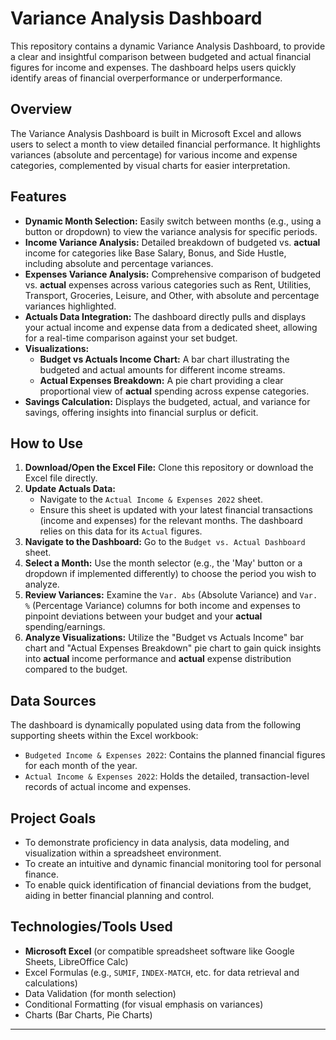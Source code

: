 # Variance Analysis Dashboard

This repository contains a dynamic Variance Analysis Dashboard, to provide a clear and insightful comparison between budgeted and actual financial figures for income and expenses. The dashboard helps users quickly identify areas of financial overperformance or underperformance.


## Overview

The Variance Analysis Dashboard is built in Microsoft Excel and allows users to select a month to view detailed financial performance. It highlights variances (absolute and percentage) for various income and expense categories, complemented by visual charts for easier interpretation.

## Features

* **Dynamic Month Selection:** Easily switch between months (e.g., using a button or dropdown) to view the variance analysis for specific periods.
* **Income Variance Analysis:** Detailed breakdown of budgeted vs. **actual** income for categories like Base Salary, Bonus, and Side Hustle, including absolute and percentage variances.
* **Expenses Variance Analysis:** Comprehensive comparison of budgeted vs. **actual** expenses across various categories such as Rent, Utilities, Transport, Groceries, Leisure, and Other, with absolute and percentage variances highlighted.
* **Actuals Data Integration:** The dashboard directly pulls and displays your actual income and expense data from a dedicated sheet, allowing for a real-time comparison against your set budget.
* **Visualizations:**
    * **Budget vs Actuals Income Chart:** A bar chart illustrating the budgeted and actual amounts for different income streams.
    * **Actual Expenses Breakdown:** A pie chart providing a clear proportional view of **actual** spending across expense categories.
* **Savings Calculation:** Displays the budgeted, actual, and variance for savings, offering insights into financial surplus or deficit.

## How to Use

1.  **Download/Open the Excel File:** Clone this repository or download the Excel file directly.
2.  **Update Actuals Data:**
    * Navigate to the `Actual Income & Expenses 2022` sheet.
    * Ensure this sheet is updated with your latest financial transactions (income and expenses) for the relevant months. The dashboard relies on this data for its `Actual` figures.
3.  **Navigate to the Dashboard:** Go to the `Budget vs. Actual Dashboard` sheet.
4.  **Select a Month:** Use the month selector (e.g., the 'May' button or a dropdown if implemented differently) to choose the period you wish to analyze.
5.  **Review Variances:** Examine the `Var. Abs` (Absolute Variance) and `Var. %` (Percentage Variance) columns for both income and expenses to pinpoint deviations between your budget and your **actual** spending/earnings.
6.  **Analyze Visualizations:** Utilize the "Budget vs Actuals Income" bar chart and "Actual Expenses Breakdown" pie chart to gain quick insights into **actual** income performance and **actual** expense distribution compared to the budget.

## Data Sources

The dashboard is dynamically populated using data from the following supporting sheets within the Excel workbook:

* `Budgeted Income & Expenses 2022`: Contains the planned financial figures for each month of the year.
* `Actual Income & Expenses 2022`: Holds the detailed, transaction-level records of actual income and expenses.

## Project Goals

* To demonstrate proficiency in data analysis, data modeling, and visualization within a spreadsheet environment.
* To create an intuitive and dynamic financial monitoring tool for personal finance.
* To enable quick identification of financial deviations from the budget, aiding in better financial planning and control.

## Technologies/Tools Used

* **Microsoft Excel** (or compatible spreadsheet software like Google Sheets, LibreOffice Calc)
* Excel Formulas (e.g., `SUMIF`, `INDEX-MATCH`, etc. for data retrieval and calculations)
* Data Validation (for month selection)
* Conditional Formatting (for visual emphasis on variances)
* Charts (Bar Charts, Pie Charts)


---
